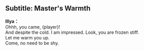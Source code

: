 # 

  
## Subtitle: Master's Warmth
  
**Illya：**  
Ohhh, you came, {player}!  
And despite the cold. I am impressed. Look, you are frozen stiff.  
Let me warm you up.  
Come, no need to be shy.  
